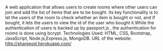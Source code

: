 A web application that allows users to create rooms where other users can join and add the list of items that are to be bought. Its key functionality is to let the users of the room to check whether an item is bought or not, and if bought, it lets the users to view the id of the user who bought it.While the authentication of users is backed up by passport.js , the authentication for rooms is done using bcrypt. Technologies Used: HTML, CSS, Bootstrap, JavaScript, Node.js,Express.js, MongoDB. URL of the website: http://sharepod.herokuapp.com/
